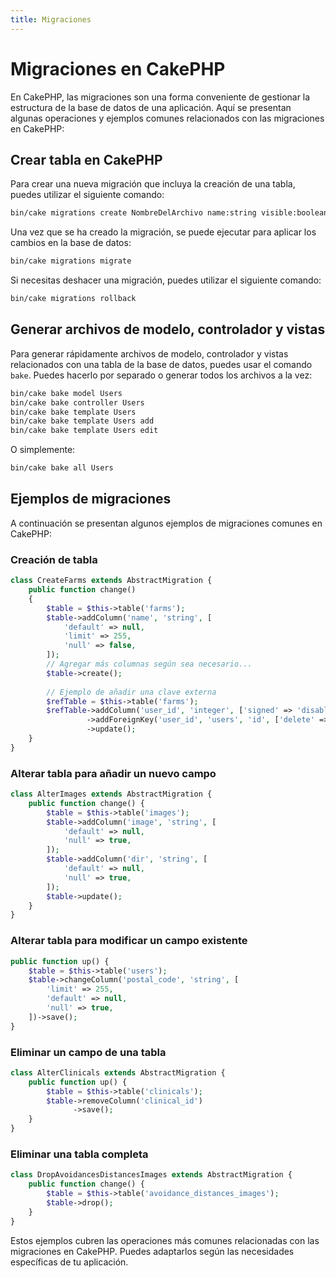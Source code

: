 ```yaml
---
title: Migraciones
---
```



# Migraciones en CakePHP

En CakePHP, las migraciones son una forma conveniente de gestionar la estructura de la base de datos de una aplicación. Aquí se presentan algunas operaciones y ejemplos comunes relacionados con las migraciones en CakePHP:

## Crear tabla en CakePHP

Para crear una nueva migración que incluya la creación de una tabla, puedes utilizar el siguiente comando:

```bash
bin/cake migrations create NombreDelArchivo name:string visible:boolean created modified
```

Una vez que se ha creado la migración, se puede ejecutar para aplicar los cambios en la base de datos:

```bash
bin/cake migrations migrate
```

Si necesitas deshacer una migración, puedes utilizar el siguiente comando:

```bash
bin/cake migrations rollback
```

## Generar archivos de modelo, controlador y vistas

Para generar rápidamente archivos de modelo, controlador y vistas relacionados con una tabla de la base de datos, puedes usar el comando `bake`. Puedes hacerlo por separado o generar todos los archivos a la vez:

```bash
bin/cake bake model Users
bin/cake bake controller Users
bin/cake bake template Users
bin/cake bake template Users add
bin/cake bake template Users edit
```

O simplemente:

```bash
bin/cake bake all Users
```

## Ejemplos de migraciones

A continuación se presentan algunos ejemplos de migraciones comunes en CakePHP:

### Creación de tabla

```php
class CreateFarms extends AbstractMigration {
    public function change()
    {
        $table = $this->table('farms');
        $table->addColumn('name', 'string', [
            'default' => null,
            'limit' => 255,
            'null' => false,
        ]);
        // Agregar más columnas según sea necesario...
        $table->create();
      
        // Ejemplo de añadir una clave externa
        $refTable = $this->table('farms');
        $refTable->addColumn('user_id', 'integer', ['signed' => 'disable'])
                 ->addForeignKey('user_id', 'users', 'id', ['delete' => 'CASCADE', 'update' => 'NO_ACTION'])
                 ->update();
    }
}
```

### Alterar tabla para añadir un nuevo campo

```php
class AlterImages extends AbstractMigration {
    public function change() {
        $table = $this->table('images');
        $table->addColumn('image', 'string', [
            'default' => null,
            'null' => true,
        ]);
        $table->addColumn('dir', 'string', [
            'default' => null,
            'null' => true,
        ]);
        $table->update();
    }
}
```

### Alterar tabla para modificar un campo existente

```php
public function up() {
    $table = $this->table('users');
    $table->changeColumn('postal_code', 'string', [
        'limit' => 255,
        'default' => null,
        'null' => true,
    ])->save();
}
```

### Eliminar un campo de una tabla

```php
class AlterClinicals extends AbstractMigration {
    public function up() {
        $table = $this->table('clinicals');
        $table->removeColumn('clinical_id')
              ->save();
    }
}
```

### Eliminar una tabla completa

```php
class DropAvoidancesDistancesImages extends AbstractMigration {
    public function change() {
        $table = $this->table('avoidance_distances_images');
        $table->drop();
    }
}
```

Estos ejemplos cubren las operaciones más comunes relacionadas con las migraciones en CakePHP. Puedes adaptarlos según las necesidades específicas de tu aplicación.

